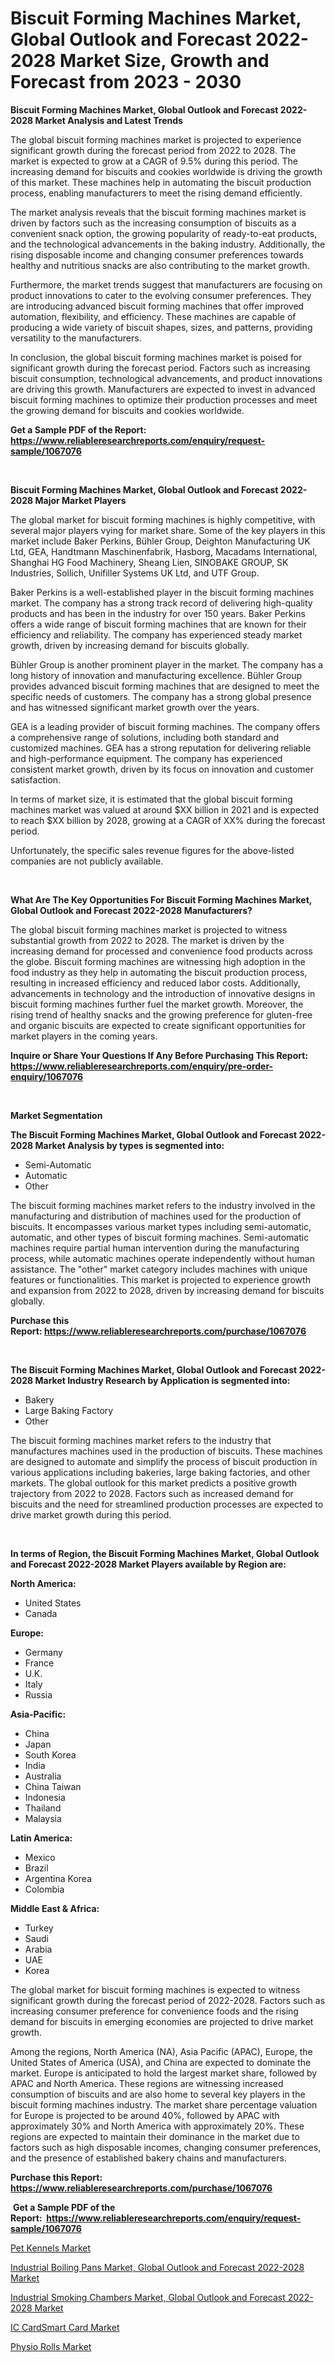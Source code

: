 <p><h1>Biscuit Forming Machines Market, Global Outlook and Forecast 2022-2028 Market Size, Growth and Forecast from 2023 - 2030</h1></p><p><strong>Biscuit Forming Machines Market, Global Outlook and Forecast 2022-2028 Market Analysis and Latest Trends</strong></p>
<p><p>The global biscuit forming machines market is projected to experience significant growth during the forecast period from 2022 to 2028. The market is expected to grow at a CAGR of 9.5% during this period. The increasing demand for biscuits and cookies worldwide is driving the growth of this market. These machines help in automating the biscuit production process, enabling manufacturers to meet the rising demand efficiently.</p><p>The market analysis reveals that the biscuit forming machines market is driven by factors such as the increasing consumption of biscuits as a convenient snack option, the growing popularity of ready-to-eat products, and the technological advancements in the baking industry. Additionally, the rising disposable income and changing consumer preferences towards healthy and nutritious snacks are also contributing to the market growth.</p><p>Furthermore, the market trends suggest that manufacturers are focusing on product innovations to cater to the evolving consumer preferences. They are introducing advanced biscuit forming machines that offer improved automation, flexibility, and efficiency. These machines are capable of producing a wide variety of biscuit shapes, sizes, and patterns, providing versatility to the manufacturers.</p><p>In conclusion, the global biscuit forming machines market is poised for significant growth during the forecast period. Factors such as increasing biscuit consumption, technological advancements, and product innovations are driving this growth. Manufacturers are expected to invest in advanced biscuit forming machines to optimize their production processes and meet the growing demand for biscuits and cookies worldwide.</p></p>
<p><strong>Get a Sample PDF of the Report:&nbsp; <a href="https://www.reliableresearchreports.com/enquiry/request-sample/1067076">https://www.reliableresearchreports.com/enquiry/request-sample/1067076</a></strong></p>
<p>&nbsp;</p>
<p><strong>Biscuit Forming Machines Market, Global Outlook and Forecast 2022-2028 Major Market Players</strong></p>
<p><p>The global market for biscuit forming machines is highly competitive, with several major players vying for market share. Some of the key players in this market include Baker Perkins, Bühler Group, Deighton Manufacturing UK Ltd, GEA, Handtmann Maschinenfabrik, Hasborg, Macadams International, Shanghai HG Food Machinery, Sheang Lien, SINOBAKE GROUP, SK Industries, Sollich, Unifiller Systems UK Ltd, and UTF Group.</p><p>Baker Perkins is a well-established player in the biscuit forming machines market. The company has a strong track record of delivering high-quality products and has been in the industry for over 150 years. Baker Perkins offers a wide range of biscuit forming machines that are known for their efficiency and reliability. The company has experienced steady market growth, driven by increasing demand for biscuits globally.</p><p>Bühler Group is another prominent player in the market. The company has a long history of innovation and manufacturing excellence. Bühler Group provides advanced biscuit forming machines that are designed to meet the specific needs of customers. The company has a strong global presence and has witnessed significant market growth over the years.</p><p>GEA is a leading provider of biscuit forming machines. The company offers a comprehensive range of solutions, including both standard and customized machines. GEA has a strong reputation for delivering reliable and high-performance equipment. The company has experienced consistent market growth, driven by its focus on innovation and customer satisfaction.</p><p>In terms of market size, it is estimated that the global biscuit forming machines market was valued at around $XX billion in 2021 and is expected to reach $XX billion by 2028, growing at a CAGR of XX% during the forecast period.</p><p>Unfortunately, the specific sales revenue figures for the above-listed companies are not publicly available.</p></p>
<p>&nbsp;</p>
<p><strong>What Are The Key Opportunities For Biscuit Forming Machines Market, Global Outlook and Forecast 2022-2028 Manufacturers?</strong></p>
<p><p>The global biscuit forming machines market is projected to witness substantial growth from 2022 to 2028. The market is driven by the increasing demand for processed and convenience food products across the globe. Biscuit forming machines are witnessing high adoption in the food industry as they help in automating the biscuit production process, resulting in increased efficiency and reduced labor costs. Additionally, advancements in technology and the introduction of innovative designs in biscuit forming machines further fuel the market growth. Moreover, the rising trend of healthy snacks and the growing preference for gluten-free and organic biscuits are expected to create significant opportunities for market players in the coming years.</p></p>
<p><strong>Inquire or Share Your Questions If Any Before Purchasing This Report: <a href="https://www.reliableresearchreports.com/enquiry/pre-order-enquiry/1067076">https://www.reliableresearchreports.com/enquiry/pre-order-enquiry/1067076</a></strong></p>
<p>&nbsp;</p>
<p><strong>Market Segmentation</strong></p>
<p><strong>The Biscuit Forming Machines Market, Global Outlook and Forecast 2022-2028 Market Analysis by types is segmented into:</strong></p>
<p><ul><li>Semi-Automatic</li><li>Automatic</li><li>Other</li></ul></p>
<p><p>The biscuit forming machines market refers to the industry involved in the manufacturing and distribution of machines used for the production of biscuits. It encompasses various market types including semi-automatic, automatic, and other types of biscuit forming machines. Semi-automatic machines require partial human intervention during the manufacturing process, while automatic machines operate independently without human assistance. The "other" market category includes machines with unique features or functionalities. This market is projected to experience growth and expansion from 2022 to 2028, driven by increasing demand for biscuits globally.</p></p>
<p><strong>Purchase this Report:&nbsp;<a href="https://www.reliableresearchreports.com/purchase/1067076">https://www.reliableresearchreports.com/purchase/1067076</a></strong></p>
<p>&nbsp;</p>
<p><strong>The Biscuit Forming Machines Market, Global Outlook and Forecast 2022-2028 Market Industry Research by Application is segmented into:</strong></p>
<p><ul><li>Bakery</li><li>Large Baking Factory</li><li>Other</li></ul></p>
<p><p>The biscuit forming machines market refers to the industry that manufactures machines used in the production of biscuits. These machines are designed to automate and simplify the process of biscuit production in various applications including bakeries, large baking factories, and other markets. The global outlook for this market predicts a positive growth trajectory from 2022 to 2028. Factors such as increased demand for biscuits and the need for streamlined production processes are expected to drive market growth during this period.</p></p>
<p>&nbsp;</p>
<p><strong>In terms of Region, the Biscuit Forming Machines Market, Global Outlook and Forecast 2022-2028 Market Players available by Region are:</strong></p>
<p>
    <p> <strong> North America: </strong>
        <ul>
            <li>United States</li>
            <li>Canada</li>
        </ul>
        </p> 
    <p> <strong> Europe: </strong>
        <ul>
            <li>Germany</li>
            <li>France</li>
            <li>U.K.</li>
            <li>Italy</li>
            <li>Russia</li>
        </ul>
        </p> 
    <p> <strong> Asia-Pacific: </strong>
        <ul>
            <li>China</li>
            <li>Japan</li>
            <li>South Korea</li>
            <li>India</li>
            <li>Australia</li>
            <li>China Taiwan</li>
            <li>Indonesia</li>
            <li>Thailand</li>
            <li>Malaysia</li>
        </ul>
        </p> 
    <p> <strong> Latin America: </strong>
        <ul>
            <li>Mexico</li>
            <li>Brazil</li>
            <li>Argentina Korea</li>
            <li>Colombia</li>
        </ul>
        </p> 
    <p> <strong> Middle East & Africa: </strong>
        <ul>
            <li>Turkey</li>
            <li>Saudi</li>
            <li>Arabia</li>
            <li>UAE</li>
            <li>Korea</li>
        </ul>
    </p>
    </p>
<p><p>The global market for biscuit forming machines is expected to witness significant growth during the forecast period of 2022-2028. Factors such as increasing consumer preference for convenience foods and the rising demand for biscuits in emerging economies are projected to drive market growth. </p><p>Among the regions, North America (NA), Asia Pacific (APAC), Europe, the United States of America (USA), and China are expected to dominate the market. Europe is anticipated to hold the largest market share, followed by APAC and North America. These regions are witnessing increased consumption of biscuits and are also home to several key players in the biscuit forming machines industry. The market share percentage valuation for Europe is projected to be around 40%, followed by APAC with approximately 30% and North America with approximately 20%. These regions are expected to maintain their dominance in the market due to factors such as high disposable incomes, changing consumer preferences, and the presence of established bakery chains and manufacturers.</p></p>
<p><strong>Purchase this Report: <a href="https://www.reliableresearchreports.com/purchase/1067076">https://www.reliableresearchreports.com/purchase/1067076</a></strong></p>
<p>&nbsp;<strong>Get a Sample PDF of the Report:&nbsp;&nbsp;<a href="https://www.reliableresearchreports.com/enquiry/request-sample/1067076">https://www.reliableresearchreports.com/enquiry/request-sample/1067076</a></strong></p>
<p><strong></strong></p>
<p><p><a href="https://medium.com/@jerez43343/pet-kennels-market-size-growth-forecast-2023-2030-4fde506e5efd">Pet Kennels Market</a></p><p><a href="https://github.com/NorbertYates/Market-Research-Report-List-1/blob/main/industrial-boiling-pans-market-global-outlook-and-forecast-2022-2028-market.md">Industrial Boiling Pans Market, Global Outlook and Forecast 2022-2028 Market</a></p><p><a href="https://github.com/RoccoManning/Market-Research-Report-List-1/blob/main/industrial-smoking-chambers-market-global-outlook-and-forecast-2022-2028-market.md">Industrial Smoking Chambers Market, Global Outlook and Forecast 2022-2028 Market</a></p><p><a href="https://www.reportprime.com/ic-cardsmart-card-r4912">IC CardSmart Card Market</a></p><p><a href="https://medium.com/@moribenton733320/physio-rolls-market-size-growth-forecast-2023-2030-af4393d8ae3d">Physio Rolls Market</a></p></p>